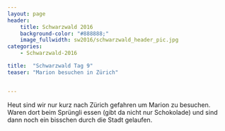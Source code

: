 ```yaml
---
layout: page
header:
    title: Schwarzwald 2016	
    background-color: "#888888;"
    image_fullwidth: sw2016/schwarzwald_header_pic.jpg
categories:
    - Schwarzwald-2016

title:  "Schwarzwald Tag 9"
teaser: "Marion besuchen in Zürich"


---
```



Heut sind wir nur kurz nach Zürich gefahren um Marion zu besuchen. Waren dort beim Sprüngli essen (gibt da nicht nur Schokolade) und sind dann noch ein bisschen durch die Stadt gelaufen.
